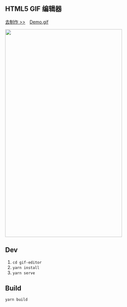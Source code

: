 ## HTML5 GIF 编辑器

<a href="https://editor.biaoqing233.com" target="_blank">去制作 >></a>&#12288;<a href="http://static.webfed.cn/gif-editor.gif?v1" target="_blank">Demo.gif</a>

<img src="http://static.webfed.cn/editor.jpg?v1" width="375" height="667" />  

## Dev
1. `cd gif-editor`  
2. `yarn install`
3. `yarn serve`

## Build
`yarn build`
